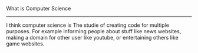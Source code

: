 What is Computer Science
__________________________________________
I think computer science is The studie of creating code for multiple purposes.
For example informing people about stuff like news websites, making a domain for other user like youtube,
or entertaining others like game websites.

